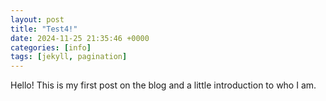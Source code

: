 ```yaml
---
layout: post
title: "Test4!"
date: 2024-11-25 21:35:46 +0000
categories: [info]
tags: [jekyll, pagination]
---
```


Hello! This is my first post on the blog and a little introduction to who I am.